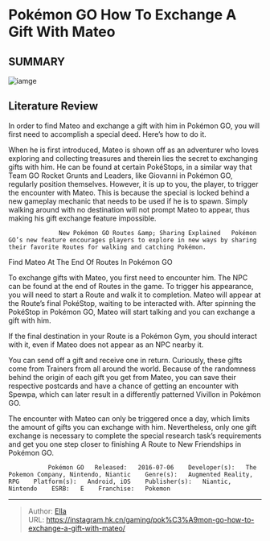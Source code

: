 # Pokémon GO How To Exchange A Gift With Mateo


## SUMMARY 

![iamge](https://static1.srcdn.com/wordpress/wp-content/uploads/2023/12/pokemon-go-mateo.jpg)

## Literature Review

In order to find Mateo and exchange a gift with him in Pokémon GO, you will first need to accomplish a special deed. Here’s how to do it.





When he is first introduced, Mateo is shown off as an adventurer who loves exploring and collecting treasures and therein lies the secret to exchanging gifts with him. He can be found at certain PokéStops, in a similar way that Team GO Rocket Grunts and Leaders, like Giovanni in Pokémon GO, regularly position themselves. However, it is up to you, the player, to trigger the encounter with Mateo. This is because the special is locked behind a new gameplay mechanic that needs to be used if he is to spawn. Simply walking around with no destination will not prompt Mateo to appear, thus making his gift exchange feature impossible.




                  New Pokémon GO Routes &amp; Sharing Explained   ​​​​​​​Pokémon GO’s new feature encourages players to explore in new ways by sharing their favorite Routes for walking and catching Pokémon.   


 Find Mateo At The End Of Routes In Pokémon GO 
          

To exchange gifts with Mateo, you first need to encounter him. The NPC can be found at the end of Routes in the game. To trigger his appearance, you will need to start a Route and walk it to completion. Mateo will appear at the Route’s final PokéStop, waiting to be interacted with. After spinning the PokéStop in Pokémon GO, Mateo will start talking and you can exchange a gift with him.



If the final destination in your Route is a Pokémon Gym, you should interact with it, even if Mateo does not appear as an NPC nearby it.







You can send off a gift and receive one in return. Curiously, these gifts come from Trainers from all around the world. Because of the randomness behind the origin of each gift you get from Mateo, you can save their respective postcards and have a chance of getting an encounter with Spewpa, which can later result in a differently patterned Vivillon in Pokémon GO.

The encounter with Mateo can only be triggered once a day, which limits the amount of gifts you can exchange with him. Nevertheless, only one gift exchange is necessary to complete the special research task’s requirements and get you one step closer to finishing A Route to New Friendships in Pokémon GO.

               Pokémon GO   Released:   2016-07-06    Developer(s):   The Pokemon Company, Nintendo, Niantic    Genre(s):   Augmented Reality, RPG    Platform(s):   Android, iOS    Publisher(s):   Niantic, Nintendo    ESRB:   E    Franchise:   Pokemon      

---

> Author: [Ella](https://instagram.hk.cn/)  
> URL: https://instagram.hk.cn/gaming/pok%C3%A9mon-go-how-to-exchange-a-gift-with-mateo/  

